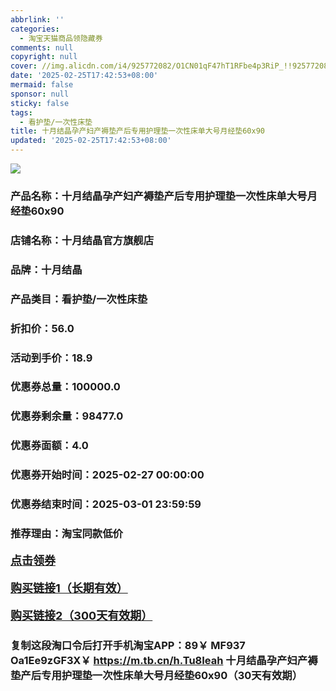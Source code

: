 ```yaml
---
abbrlink: ''
categories:
  - 淘宝天猫商品领隐藏券
comments: null
copyright: null
cover: //img.alicdn.com/i4/925772082/O1CN01qF47hT1RFbe4p3RiP_!!925772082.jpg
date: '2025-02-25T17:42:53+08:00'
mermaid: false
sponsor: null
sticky: false
tags:
  - 看护垫/一次性床垫
title: 十月结晶孕产妇产褥垫产后专用护理垫一次性床单大号月经垫60x90
updated: '2025-02-25T17:42:53+08:00'
--- 
```


![](//img.alicdn.com/i4/925772082/O1CN01qF47hT1RFbe4p3RiP_!!925772082.jpg)

### 产品名称：十月结晶孕产妇产褥垫产后专用护理垫一次性床单大号月经垫60x90
### 店铺名称：十月结晶官方旗舰店
### 品牌：十月结晶
### 产品类目：看护垫/一次性床垫
### 折扣价：56.0
### 活动到手价：18.9
### 优惠券总量：100000.0
### 优惠券剩余量：98477.0
### 优惠券面额：4.0
### 优惠券开始时间：2025-02-27 00:00:00	
### 优惠券结束时间：2025-03-01 23:59:59	
### 推荐理由：淘宝同款低价

<p style="font-size: 18px; font-weight: bold;">
  <a href="https://uland.taobao.com/coupon/edetail?e=vXtMWKigOQGlhHvvyUNXZfh8CuWt5YH5OVuOuRD5gLJMmdsrkidbOWBzzpT26idJ4%2BmVIsgswQ1ECB6hZFrL5sKQC8ypTg1wz06QesHnHKYPksNDOukrZJgCLgQrj2nV2mwCY5fS7rVrTdT7cgXf6jgYSYpxmYtMmW8MANQNN4dGK7FTSL1b62sLw6HqmIR9BwjUo5kkAmYcPLEGAVEp9uPSKbjYps2d%2FaCLdcK273d2zd2RTvx3HPIMOwskfAdfUm5wfp01Wphl2x8U%2BFCOkQQ5iCTfZOJSV%2Fjqx%2B8hK29BhcRVG5NFLTHQuWui12oDsXwp43pyqpxMDQVG07AK7A%3D%3D&traceId=21665f9817407225954674899d132c&union_lens=lensId%3AOPT%401740722597%40213c670c_0dec_1954b26ef29_08ef%4001%40eyJmbG9vcklkIjo3MzM1NH0ie" target="_blank">点击领券</a>
</p>
<p style="font-size: 18px; font-weight: bold;">
  <a href="https://s.click.taobao.com/t?e=m%3D2%26s%3DyJ7xjC6TzGBw4vFB6t2Z2ueEDrYVVa64K7Vc7tFgwiHjf2vlNIV67k2Uw6Vjz9mVaNWmle4rCMz3ID%2FV1RqsF4wnCJeELi4I%2FIEn%2BS1IjHAB0ghlTd7WlZVm%2FOAUUFw71qrpxiwMoCNxc1AtbZGVS5lNQX1lz%2FzYQlFPcH3tj%2FKMHuv7RoNv0Q0jFsbsQ7KWfeRAjrQZSULWjzX%2B2mcadkDoYLk%2BH1BgnEqtN8%2Fg4dgnWN2xHwIuv1JOoe7Q8AeetM7yFVcfj3Nv%2BdQcxB3rX8YJSha3z5pM4JOed0Rxa6PrKGlWn6AxfTdGL3zBq4KRcSpj5qSCmbA%3D" target="_blank">购买链接1（长期有效）</a>
</p>
<p style="font-size: 18px; font-weight: bold;">
  <a href="https://s.click.taobao.com/1gZMRYs" target="_blank">购买链接2（300天有效期）</a>
</p>

### 复制这段淘口令后打开手机淘宝APP：89￥ MF937 Oa1Ee9zGF3X￥ https://m.tb.cn/h.Tu8Ieah  十月结晶孕产妇产褥垫产后专用护理垫一次性床单大号月经垫60x90（30天有效期）
